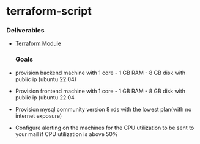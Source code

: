 # terraform-script

  ### Deliverables
- [Terraform Module](https://github.com/Marwan465/terraform-script/tree/main/Terraform-aws-module) 

  ### Goals 
- provision backend machine with 1 core - 1 GB RAM - 8 GB disk with public ip (ubuntu 22.04)
- Provision frontend machine with 1 core - 1 GB RAM - 8 GB disk with public ip (ubuntu 22.04
- Provision mysql community version 8 rds with the lowest plan(with no internet exposure)
- Configure alerting on the machines for the CPU utilization to be sent to your mail if CPU utilization is above 50%




